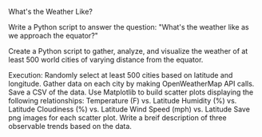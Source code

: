 What's the Weather Like?

Write a Python script to answer the question: "What's the weather like as we approach the equator?"

Create a Python script to gather, analyze, and visualize the weather of at least 500 world cities of varying distance from the equator.

Execution:
Randomly select at least 500 cities based on latitude and longitude.
Gather data on each city by making OpenWeatherMap API calls.
Save a CSV of the data.
Use Matplotlib to build scatter plots displaying the following relationships:
Temperature (F) vs. Latitude
Humidity (%) vs. Latitude
Cloudiness (%) vs. Latitude
Wind Speed (mph) vs. Latitude
Save png images for each scatter plot.
Write a breif description of three observable trends based on the data.
